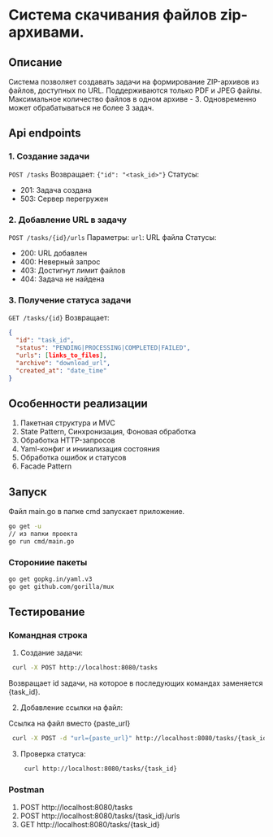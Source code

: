 # Система скачивания файлов zip-архивами.

## Описание
Система позволяет создавать задачи на формирование ZIP-архивов из файлов, доступных по URL. Поддерживаются только PDF и JPEG файлы. Максимальное количество файлов в одном архиве - 3. Одновременно может обрабатываться не более 3 задач.

## Api endpoints

### 1. Создание задачи
`POST /tasks`
Возвращает: `{"id": "<task_id>"}`
Статусы:
- 201: Задача создана
- 503: Сервер перегружен

### 2. Добавление URL в задачу
`POST /tasks/{id}/urls`
Параметры:
`url`: URL файла
Статусы:
- 200: URL добавлен
- 400: Неверный запрос
- 403: Достигнут лимит файлов
- 404: Задача не найдена

### 3. Получение статуса задачи
`GET /tasks/{id}`
Возвращает:
  ```json
  {
    "id": "task_id",
    "status": "PENDING|PROCESSING|COMPLETED|FAILED",
    "urls": [links_to_files],
    "archive": "download_url",
    "created_at": "date_time"
  }
```

## Особенности реализации

1. Пакетная структура и MVC
2. State Pattern, Синхронизация, Фоновая обработка
3. Обработка HTTP-запросов
4. Yaml-конфиг и инииализация состояния
5. Обработка ошибок и статусов
6. Facade Pattern

## Запуск

Файл main.go в папке cmd запускает приложение.

``` bash
go get -u
// из папки проекта
go run cmd/main.go
```
### Сторониие пакеты
``` bash
go get gopkg.in/yaml.v3
go get github.com/gorilla/mux
```

## Тестирование

### Командная строка
1. Создание задачи:
  ``` bash
   curl -X POST http://localhost:8080/tasks
  ```
Возвращает id задачи, на которое в последующих командах заменяется {task_id}.

2. Добавление ссылки на файл:

Ссылка на файл вместо {paste_url}
   ``` bash
    curl -X POST -d "url={paste_url}" http://localhost:8080/tasks/{task_id}/urls
   ```
3. Проверка статуса:
   ``` bash
    curl http://localhost:8080/tasks/{task_id}
   ```

### Postman
1. POST http://localhost:8080/tasks
2. POST http://localhost:8080/tasks/{task_id}/urls
3. GET http://localhost:8080/tasks/{task_id}
